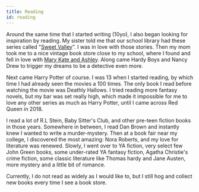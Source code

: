 ```yaml
---
title: Reading
id: reading
---
```

Around the same time that I started writing (10yo), I also began looking for inspiration by reading. My sister told me that our school library had these series called "[Sweet Valley](https://en.wikipedia.org/wiki/Sweet_Valley_Twins)". I was in love with those stories. Then my mom took me to a nice vintage book store close to my school, where I found and fell in love with [Mary Kate and Ashley](https://www.biblio.com/mary-kate-and-ashley-olsen/author/29182). Along came Hardy Boys and Nancy Drew to trigger my dreams to be a detective even more.

Next came Harry Potter of course. I was 13 when I started reading, by which time I had already seen the movies a 100 times. The only book I read before watching the movie was Deathly Hallows. I tried reading more fantasy novels, but my bar was set really high, which made it impossible for me to love any other series as much as Harry Potter, until I came across Red Queen in 2018.

I read a lot of R.L Stein, Baby Sitter's Club, and other pre-teen fiction books in those years. Somewhere in between, I read Dan Brown and instantly knew I wanted to write a murder-mystery. Then at a book fair near my college, I discovered the most amazing: Nora Roberts, and my love for literature was renewed. Slowly, I went over to YA fiction, very select few John Green books, some under-rated YA fantasy fiction, Agatha Christie's crime fiction, some classic literature like Thomas hardy and Jane Austen, more mystery and a little bit of romance.

Currently, I do not read as widely as I would like to, but I still hog and collect new books every time I see a book store.